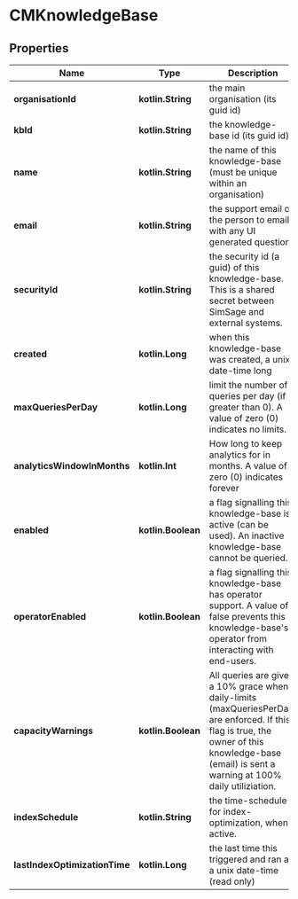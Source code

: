 
# CMKnowledgeBase

## Properties
Name | Type | Description | Notes
------------ | ------------- | ------------- | -------------
**organisationId** | **kotlin.String** | the main organisation (its guid id) | 
**kbId** | **kotlin.String** | the knowledge-base id (its guid id) | 
**name** | **kotlin.String** | the name of this knowledge-base (must be unique within an organisation) | 
**email** | **kotlin.String** | the support email of the person to email with any UI generated questions | 
**securityId** | **kotlin.String** | the security id (a guid) of this knowledge-base.  This is a shared secret between SimSage and external systems. | 
**created** | **kotlin.Long** | when this knowledge-base was created, a unix date-time long | 
**maxQueriesPerDay** | **kotlin.Long** | limit the number of queries per day (if greater than 0).  A value of zero (0) indicates no limits. | 
**analyticsWindowInMonths** | **kotlin.Int** | How long to keep analytics for in months.  A value of zero (0) indicates forever | 
**enabled** | **kotlin.Boolean** | a flag signalling this knowledge-base is active (can be used).  An inactive knowledge-base cannot be queried. | 
**operatorEnabled** | **kotlin.Boolean** | a flag signalling this knowledge-base has operator support.  A value of false prevents this knowledge-base&#39;s operator from interacting with end-users. | 
**capacityWarnings** | **kotlin.Boolean** | All queries are given a 10% grace when daily-limits (maxQueriesPerDay) are enforced.  If this flag is true, the owner of this knowledge-base (email) is sent a warning at 100% daily utiliziation. | 
**indexSchedule** | **kotlin.String** | the time-schedule for index-optimization, when active. | 
**lastIndexOptimizationTime** | **kotlin.Long** | the last time this triggered and ran as a unix date-time (read only) | 



